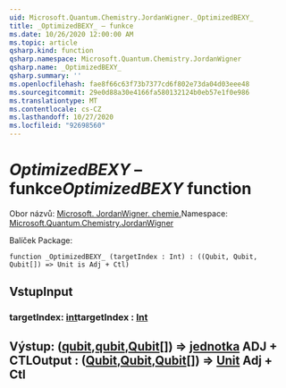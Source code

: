 ```yaml
---
uid: Microsoft.Quantum.Chemistry.JordanWigner._OptimizedBEXY_
title: _OptimizedBEXY_ – funkce
ms.date: 10/26/2020 12:00:00 AM
ms.topic: article
qsharp.kind: function
qsharp.namespace: Microsoft.Quantum.Chemistry.JordanWigner
qsharp.name: _OptimizedBEXY_
qsharp.summary: ''
ms.openlocfilehash: fae8f66c63f73b7377cd6f802e73da04d03eee48
ms.sourcegitcommit: 29e0d88a30e4166fa580132124b0eb57e1f0e986
ms.translationtype: MT
ms.contentlocale: cs-CZ
ms.lasthandoff: 10/27/2020
ms.locfileid: "92698560"
---
```

# <a name="_optimizedbexy_-function"></a><span data-ttu-id="1597b-102">_OptimizedBEXY_ – funkce</span><span class="sxs-lookup"><span data-stu-id="1597b-102">_OptimizedBEXY_ function</span></span>

<span data-ttu-id="1597b-103">Obor názvů: [Microsoft. JordanWigner. chemie.](xref:Microsoft.Quantum.Chemistry.JordanWigner)</span><span class="sxs-lookup"><span data-stu-id="1597b-103">Namespace: [Microsoft.Quantum.Chemistry.JordanWigner](xref:Microsoft.Quantum.Chemistry.JordanWigner)</span></span>

<span data-ttu-id="1597b-104">Balíček [](https://nuget.org/packages/)</span><span class="sxs-lookup"><span data-stu-id="1597b-104">Package: [](https://nuget.org/packages/)</span></span>




```qsharp
function _OptimizedBEXY_ (targetIndex : Int) : ((Qubit, Qubit, Qubit[]) => Unit is Adj + Ctl)
```


## <a name="input"></a><span data-ttu-id="1597b-105">Vstup</span><span class="sxs-lookup"><span data-stu-id="1597b-105">Input</span></span>

### <a name="targetindex--int"></a><span data-ttu-id="1597b-106">targetIndex: [int](xref:microsoft.quantum.lang-ref.int)</span><span class="sxs-lookup"><span data-stu-id="1597b-106">targetIndex : [Int](xref:microsoft.quantum.lang-ref.int)</span></span>





## <a name="output--qubitqubitqubit--unit-adj--ctl"></a><span data-ttu-id="1597b-107">Výstup: ([qubit](xref:microsoft.quantum.lang-ref.qubit),[qubit](xref:microsoft.quantum.lang-ref.qubit),[Qubit](xref:microsoft.quantum.lang-ref.qubit)[]) => [jednotka](xref:microsoft.quantum.lang-ref.unit) ADJ + CTL</span><span class="sxs-lookup"><span data-stu-id="1597b-107">Output : ([Qubit](xref:microsoft.quantum.lang-ref.qubit),[Qubit](xref:microsoft.quantum.lang-ref.qubit),[Qubit](xref:microsoft.quantum.lang-ref.qubit)[]) => [Unit](xref:microsoft.quantum.lang-ref.unit) Adj + Ctl</span></span>

